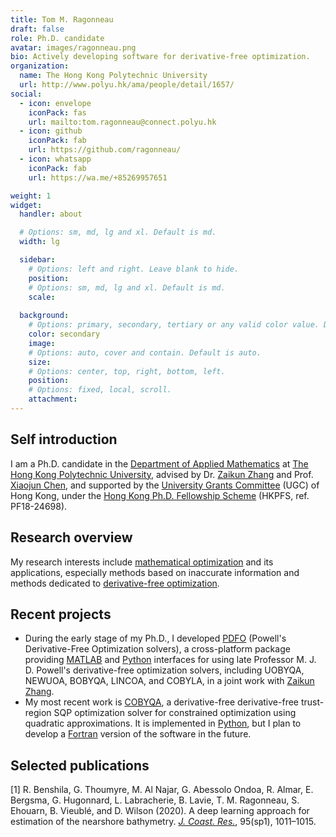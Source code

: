 ```yaml
---
title: Tom M. Ragonneau
draft: false
role: Ph.D. candidate
avatar: images/ragonneau.png
bio: Actively developing software for derivative-free optimization.
organization:
  name: The Hong Kong Polytechnic University
  url: http://www.polyu.hk/ama/people/detail/1657/
social:
  - icon: envelope
    iconPack: fas
    url: mailto:tom.ragonneau@connect.polyu.hk
  - icon: github
    iconPack: fab
    url: https://github.com/ragonneau/
  - icon: whatsapp
    iconPack: fab
    url: https://wa.me/+85269957651

weight: 1
widget:
  handler: about

  # Options: sm, md, lg and xl. Default is md.
  width: lg

  sidebar:
    # Options: left and right. Leave blank to hide.
    position:
    # Options: sm, md, lg and xl. Default is md.
    scale:
  
  background:
    # Options: primary, secondary, tertiary or any valid color value. Default is primary.
    color: secondary
    image:
    # Options: auto, cover and contain. Default is auto.
    size:
    # Options: center, top, right, bottom, left.
    position:
    # Options: fixed, local, scroll.
    attachment: 
---
```


## Self introduction

I am a Ph.D. candidate in the [Department of Applied Mathematics](https://www.polyu.edu.hk/ama/) at [The Hong Kong Polytechnic University](https://www.polyu.edu.hk/), advised by Dr. [Zaikun Zhang](https://zhangzk.net/) and Prof. [Xiaojun Chen](https://www.polyu.edu.hk/ama/staff/xjchen/ChenXJ.htm), and supported by the [University Grants Committee](https://www.ugc.edu.hk/) (UGC) of Hong Kong, under the [Hong Kong Ph.D. Fellowship Scheme](https://cerg1.ugc.edu.hk/hkpfs/) (HKPFS, ref. PF18-24698).

## Research overview

My research interests include [mathematical optimization](https://en.wikipedia.org/wiki/mathematical_optimization) and its applications, especially methods based on inaccurate information and methods dedicated to [derivative-free optimization](https://en.wikipedia.org/wiki/Derivative-free_optimization).

## Recent projects

- During the early stage of my Ph.D., I developed [PDFO](https://www.pdfo.net/) (Powell's Derivative-Free Optimization solvers), a cross-platform package providing [MATLAB](https://www.mathworks.com/) and [Python](https://www.python.org/) interfaces for using late Professor M. J. D. Powell's derivative-free optimization solvers, including UOBYQA, NEWUOA, BOBYQA, LINCOA, and COBYLA, in a joint work with [Zaikun Zhang](https://www.zhangzk.net/).
- My most recent work is [COBYQA](https://cobyqa.readthedocs.io/), a derivative-free derivative-free trust-region SQP optimization solver for constrained optimization using quadratic approximations. It is implemented in [Python](https://www.python.org/), but I plan to develop a [Fortran](https://fortran-lang.org/) version of the software in the future.

## Selected publications

[1] R. Benshila, G. Thoumyre, M. Al Najar, G. Abessolo Ondoa, R. Almar, E. Bergsma, G. Hugonnard, L. Labracherie, B. Lavie, T. M. Ragonneau, S. Ehouarn, B. Vieublé, and D. Wilson (2020). A deep learning approach for estimation of the nearshore bathymetry. [*J. Coast. Res.*](https://meridian.allenpress.com/jcr), 95(sp1), 1011&ndash;1015.
